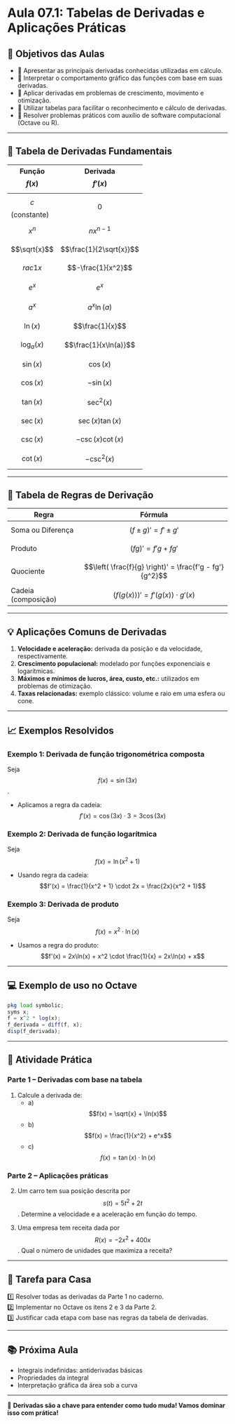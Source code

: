 # Aula 07.1: Tabelas de Derivadas e Aplicações Práticas

## 🎯 Objetivos das Aulas

- 📌 Apresentar as principais derivadas conhecidas utilizadas em cálculo.
- 📌 Interpretar o comportamento gráfico das funções com base em suas derivadas.
- 📌 Aplicar derivadas em problemas de crescimento, movimento e otimização.
- 📌 Utilizar tabelas para facilitar o reconhecimento e cálculo de derivadas.
- 📌 Resolver problemas práticos com auxílio de software computacional (Octave ou R).

---

## 🧮 Tabela de Derivadas Fundamentais

| Função $$f(x)$$                | Derivada $$f'(x)$$                |
|-------------------------------|-----------------------------------|
| $$c$$ (constante)            | $$0$$                             |
| $$x^n$$                      | $$nx^{n-1}$$                      |
| $$\sqrt{x}$$                 | $$\frac{1}{2\sqrt{x}}$$          |
| $$rac{1}{x}$$              | $$-\frac{1}{x^2}$$                |
| $$e^x$$                      | $$e^x$$                           |
| $$a^x$$                      | $$a^x \ln(a)$$                    |
| $$\ln(x)$$                  | $$\frac{1}{x}$$                   |
| $$\log_a(x)$$              | $$\frac{1}{x\ln(a)}$$            |
| $$\sin(x)$$                | $$\cos(x)$$                       |
| $$\cos(x)$$                | $$-\sin(x)$$                      |
| $$\tan(x)$$                | $$\sec^2(x)$$                     |
| $$\sec(x)$$                | $$\sec(x)\tan(x)$$               |
| $$\csc(x)$$                | $$-\csc(x)\cot(x)$$              |
| $$\cot(x)$$                | $$-\csc^2(x)$$                    |

---

## 🧩 Tabela de Regras de Derivação

| Regra                                 | Fórmula                                                        |
|--------------------------------------|----------------------------------------------------------------|
| Soma ou Diferença                    | $$(f \pm g)' = f' \pm g'$$                                   |
| Produto                              | $$(fg)' = f'g + fg'$$                                        |
| Quociente                            | $$\left( \frac{f}{g} \right)' = \frac{f'g - fg'}{g^2}$$     |
| Cadeia (composição)                 | $$(f(g(x)))' = f'(g(x)) \cdot g'(x)$$                        |

---

## 💡 Aplicações Comuns de Derivadas

1. **Velocidade e aceleração:** derivada da posição e da velocidade, respectivamente.
2. **Crescimento populacional:** modelado por funções exponenciais e logarítmicas.
3. **Máximos e mínimos de lucros, área, custo, etc.:** utilizados em problemas de otimização.
4. **Taxas relacionadas:** exemplo clássico: volume e raio em uma esfera ou cone.

---

## 📈 Exemplos Resolvidos

### Exemplo 1: Derivada de função trigonométrica composta
Seja $$f(x) = \sin(3x)$$.
- Aplicamos a regra da cadeia:
$$f'(x) = \cos(3x) \cdot 3 = 3\cos(3x)$$

### Exemplo 2: Derivada de função logarítmica
Seja $$f(x) = \ln(x^2 + 1)$$
- Usando regra da cadeia:
$$f'(x) = \frac{1}{x^2 + 1} \cdot 2x = \frac{2x}{x^2 + 1}$$

### Exemplo 3: Derivada de produto
Seja $$f(x) = x^2 \cdot \ln(x)$$
- Usamos a regra do produto:
$$f'(x) = 2x\ln(x) + x^2 \cdot \frac{1}{x} = 2x\ln(x) + x$$

---

## 💻 Exemplo de uso no Octave

```octave
pkg load symbolic;
syms x;
f = x^2 * log(x);
f_derivada = diff(f, x);
disp(f_derivada);
```

---

## 🧠 Atividade Prática

### Parte 1 – Derivadas com base na tabela
1. Calcule a derivada de:
   - a) $$f(x) = \sqrt{x} + \ln(x)$$
   - b) $$f(x) = \frac{1}{x^2} + e^x$$
   - c) $$f(x) = \tan(x) \cdot \ln(x)$$

### Parte 2 – Aplicações práticas
2. Um carro tem sua posição descrita por $$s(t) = 5t^2 + 2t$$. Determine a velocidade e a aceleração em função do tempo.

3. Uma empresa tem receita dada por $$R(x) = -2x^2 + 400x$$. Qual o número de unidades que maximiza a receita?

---

## 📌 Tarefa para Casa

1️⃣ Resolver todas as derivadas da Parte 1 no caderno.  
2️⃣ Implementar no Octave os itens 2 e 3 da Parte 2.  
3️⃣ Justificar cada etapa com base nas regras da tabela de derivadas.

---

## 📚 Próxima Aula
- Integrais indefinidas: antiderivadas básicas
- Propriedades da integral
- Interpretação gráfica da área sob a curva

---

🚀 **Derivadas são a chave para entender como tudo muda! Vamos dominar isso com prática!**

